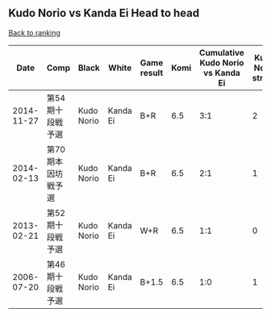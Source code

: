 ## Kudo Norio vs Kanda Ei Head to head

[Back to ranking](../../index.md)




| **Date** | **Comp** | **Black** | **White** | **Game result** | **Komi** | **Cumulative Kudo Norio vs Kanda Ei** | **Kudo Norio streak** | **Kanda Ei streak** | 
| --- | --- | --- | --- | --- | --- | --- | --- | --- |
| 2014-11-27 | 第54期十段戦予選 | Kudo Norio | Kanda Ei | B+R | 6.5 | 3:1 | 2 | 0 | 
| 2014-02-13 | 第70期本因坊戦予選 | Kudo Norio | Kanda Ei | B+R | 6.5 | 2:1 | 1 | 0 | 
| 2013-02-21 | 第52期十段戦予選 | Kudo Norio | Kanda Ei | W+R | 6.5 | 1:1 | 0 | 1 | 
| 2006-07-20 | 第46期十段戦予選 | Kudo Norio | Kanda Ei | B+1.5 | 6.5 | 1:0 | 1 | 0 |




